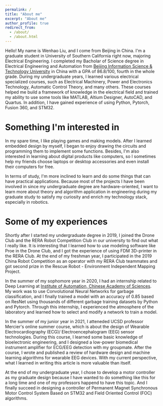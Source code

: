 ```yaml
---
permalink: /
title: "About me"
excerpt: "About me"
author_profile: true
redirect_from: 
  - /about/
  - /about.html
---
```


Hello! My name is Wenhao Liu, and I come from Beijing in China. I'm a graduate student in University of Southern California right now, majoring Electrical Engineering. I completed my Bacholar of Science degree in Electrical Engineering and Automation from [Beijing Information Science & Technology University](https://www.bistu.edu.cn/) in China with a GPA of 86.8/100, fourth in the whole grade. During my undergraduate years, I learned various electrical specialized courses, such as Electrical Machinery, Power and Electronics Technology, Automatic Control Theory, and many others. These courses helped me build a framework of knowledge in the electrical field and trained my ability to use some tools like MATLAB, Altium Designer, AutoCAD, and Quartus. In addition, I have gained experience of using Python, Pytorch, Fusion 360, and STM32. 

Something I'm interested in
======
In my spare time, I like playing games and making models. After I learned embedded design by myself, I began to enjoy drawing the circuits and programming them to implement some functions. Besides, I'm also interested in learning about digital products like computers, so I sometimes help my friends choose laptops or desktop accessories and even install their computers for free. 

In terms of study, I'm more inclined to learn and do some things that can have practical applications. Because most of the projects I have been involved in since my undergraduate degree are hardware-oriented, I want to learn more about theory and algorithm application in engineering during my graduate study to satisfy my curiosity and enrich my technology stack, especially in robotics. 

Some of my experiences
======
Shortly after I started my undergraduate degree in 2019, I joined the Drone Club and the RERA Robot Competition Club in our university to find out what I really like. It is interesting that I learned how to use modeling software like Proe in the Drone Club, and I got the experience of using FDM 3D-printer in the RERA Club. At the end of my freshman year, I participated in the 2019 China Robot Competition as an operator with my RERA Club teammates and got second prize in the Rescue Robot - Environment Independent Mapping Project.

In the summer of my sophomore year in 2020, I had an internship related to Deep Learning at [Institute of Automation, Chinese Academy of Sciences](http://www.ia.cas.cn/). My work was to use Convolutional Neural Networks for garbage classification, and I finally trained a model with an accuracy of 0.85 based on ResNet using thousands of different garbage training datasets by Python and Pytorch. Through this internship, I experienced the atmosphere of the laboratory and learned how to select and modify a network to train a model. 

In the summer of my junior year in 2021, I atteneded UCSD professor Mercier's online summer course, which is about the design of Wearable Electrocardiography (ECG)/ Electroencephalogram (EEG) sensor technologies. During this course, I learned some basic knowledge of bioelectronic engineering, and I designed a low-power biomedical instrument amplifier for ECG/EEG detection with my groupmate. After the course, I wrote and published a review of hardware design and machine learning algorithms for wearable EEG devices. With my current perspective, what I learned in writing this article is more valuable than itself.

At the end of my undergraduate year, I chose to develop a motor controller as my graduate design because I have wanted to do something like this for a long time and one of my professors happend to have this topic. And I finally succeed in designing a controller of Permanent Magnet Synchronous Motor Control System Based on STM32 and Field Oriented Control (FOC) algorithms.


